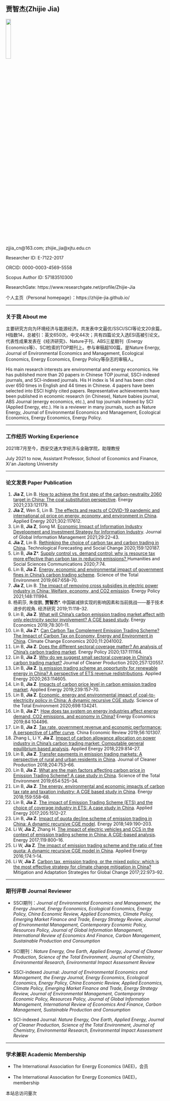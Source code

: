 
## **贾智杰(Zhijie Jia)**
<!--20%-->
<div align=left>
<img src="https://avatars.githubusercontent.com/u/91136898?s=400&u=dc18d7e52c902786991b15748b8c4e4ff2ba5006&v=4" width="18%" >
</div>

<p align="left">zjjia_cn@163.com; zhijie_jia@xjtu.edu.cn</p>
<p align="left">Researcher ID: E-7122-2017</p>
<p align="left">ORCID: 0000-0003-4569-5558</p>
<p align="left">Scopus Author ID: 57183510300</p>
<p align="left">ResearchGate: https://www.researchgate.net/profile/Zhijie-Jia</p>

<p align="left">个人主页（Personal homepage）：https://zhijie-jia.github.io/</p>

---
### 关于我 About me
主要研究方向为环境经济与能源经济。共发表中文最优/SSCI/SCI等论文20余篇，H指数14，总被引：英文650次，中文44次；共有四篇论文入选ESI高被引论文。代表性成果发表在《经济研究》、Nature子刊、ABS三星期刊（Energy Economics等）、SCI检索的TOP期刊上。参与审稿超100篇，是Nature Energy, Journal of Environmental Economics and Management, Ecological Economics, Energy Economics, Energy Policy等杂志的审稿人。

His main research interests are environmental and energy economics. He has published more than 20 papers in Chinese TOP journal, SSCI-indexed journals, and SCI-indexed journals. His H index is 14 and has been cited over 650 times in English and 44 times in Chinese. 4 papers have been selected into ESCI highly cited papers. Representative achievements have been published in economic research (in Chinese), Nature babies journal, ABS Journal (energy economics, etc.), and top journals indexed by SCI (Applied Energy, etc.). He is a reviewer in many journals, such as Nature Energy, Journal of Environmental Economics and Management, Ecological Economics, Energy Economics, Energy Policy.

---
### 工作经历 Working Experience
2021年7月至今，西安交通大学经济与金融学院，助理教授

July 2021 to now, Assistant Professor, School of Economics and Finance, Xi'an Jiaotong University

---
### 论文发表 Paper Publication
1. **Jia Z**, Lin B. [How to achieve the first step of the carbon-neutrality 2060 target in China: The coal substitution perspective](https://doi.org/10.1016/j.energy.2021.121179). Energy 2021;233:121179.
2. **Jia Z**, Wen S, Lin B. [The effects and reacts of COVID-19 pandemic and international oil price on energy, economy, and environment in China](https://doi.org/10.1016/j.apenergy.2021.117612). Applied Energy 2021;302:117612. 
3. Lin B, **Jia Z**, Song M. [Economic Impact of Information Industry Development and Investment Strategy for Information Industry](https://doi.org/10.4018/JGIM.2021010102). Journal of Global Information Management 2021;29:22–43.
4. **Jia Z**, Lin B. [Rethinking the choice of carbon tax and carbon trading in China](https://doi.org/10.1016/j.techfore.2020.120187). Technological Forecasting and Social Change 2020;159:120187.
5. Lin B, **Jia Z***. [Supply control vs. demand control: why is resource tax more effective than carbon tax in reducing emissions? ](https://doi.org/10.1057/s41599-020-00569-w) Humanities and Social Sciences Communications 2020;7:74.
6. Lin B, **Jia Z**. [Energy, economic and environmental impact of government fines in China’s carbon trading scheme](https://doi.org/10.1016/j.scitotenv.2019.02.405). Science of the Total Environment 2019;667:658–70.
7. **Jia Z**, Lin B. [The impact of removing cross subsidies in electric power industry in China: Welfare, economy, and CO2 emission](https://doi.org/10.1016/j.enpol.2020.111994). Energy Policy 2021;148:111994.
8. 杨莉莎, 朱俊鹏, **贾智杰***. 中国碳减排实现的影响因素和当前挑战——基于技术进步的视角. 经济研究 2019;11:118–32.
9. Lin B, **Jia Z**. [What will China’s carbon emission trading market affect with only electricity sector involvement? A CGE based study](https://doi.org/10.1016/j.eneco.2018.11.030). Energy Economics 2019;78:301–11.
10. Lin B, **Jia Z***. [Can Carbon Tax Complement Emission Trading Scheme? The Impact of Carbon Tax on Economy, Energy and Environment in China](https://doi.org/10.1142/S201000782041002X). Climate Change Economics 2020;11:2041002.
11. Lin B, **Jia Z**. [Does the different sectoral coverage matter? An analysis of China’s carbon trading market](https://doi.org/10.1016/j.enpol.2019.111164). Energy Policy 2020;137:111164.
12. Lin B, **Jia Z**. [Why do we suggest small sectoral coverage in China’s carbon trading market?](https://doi.org/10.1016/j.jclepro.2020.120557) Journal of Cleaner Production 2020;257:120557.
13. Lin B, **Jia Z**. [Is emission trading scheme an opportunity for renewable energy in China? A perspective of ETS revenue redistributions](https://doi.org/10.1016/j.apenergy.2020.114605). Applied Energy 2020;263:114605.
14. Lin B, **Jia Z**. [Impacts of carbon price level in carbon emission trading market](https://doi.org/10.1016/j.apenergy.2019.01.194). Applied Energy 2019;239:157–70.
15. Lin B, **Jia Z**. [Economic, energy and environmental impact of coal-to-electricity policy in China: A dynamic recursive CGE study](https://doi.org/10.1016/j.scitotenv.2019.134241). Science of the Total Environment 2020;698:134241.
16. Lin B, **Jia Z***. [How does tax system on energy industries affect energy demand, CO2 emissions, and economy in China?](https://doi.org/10.1016/j.eneco.2019.104496) Energy Economics 2019;84:104496. 
17. Lin B, **Jia Z**. [Tax rate, government revenue and economic performance: A perspective of Laffer curve](https://doi.org/10.1016/j.chieco.2019.101307). China Economic Review 2019;56:101307.
18. Zhang L, Li Y, **Jia Z**. [Impact of carbon allowance allocation on power industry in China’s carbon trading market: Computable general equilibrium based analysis](https://doi.org/10.1016/j.apenergy.2018.08.055). Applied Energy 2018;229:814–27.
19. Lin B, **Jia Z**. [Transfer payments in emission trading markets: A perspective of rural and urban residents in China](https://doi.org/10.1016/j.jclepro.2018.09.079). Journal of Cleaner Production 2018;204:753–66.
20. Lin B, **Jia Z**. [What are the main factors affecting carbon price in Emission Trading Scheme? A case study in China](https://doi.org/10.1016/j.scitotenv.2018.11.106). Science of the Total Environment 2019;654:525–34.
21. Lin B, **Jia Z**. [The energy, environmental and economic impacts of carbon tax rate and taxation industry: A CGE based study in China](https://doi.org/10.1016/j.energy.2018.06.167). Energy 2018;159:558–68.
22. Lin B, **Jia Z**. [The impact of Emission Trading Scheme (ETS) and the choice of coverage industry in ETS: A case study in China](https://doi.org/10.1016/j.apenergy.2017.08.098). Applied Energy 2017;205:1512–27.
23. Lin B, **Jia Z**. [Impact of quota decline scheme of emission trading in China: A dynamic recursive CGE model](https://doi.org/10.1016/j.energy.2018.02.039). Energy 2018;149:190–203.
24. Li W, **Jia Z**, Zhang H. [The impact of electric vehicles and CCS in the context of emission trading scheme in China: A CGE-based analysis](https://doi.org/10.1016/j.energy.2016.11.059). Energy 2017;119:800–16. 
25. Li W, **Jia Z**. [The impact of emission trading scheme and the ratio of free quota: A dynamic recursive CGE model in China](https://doi.org/10.1016/j.apenergy.2016.04.086). Applied Energy 2016;174:1–14.
26. Li W, **Jia Z**. [Carbon tax, emission trading, or the mixed policy: which is the most effective strategy for climate change mitigation in China? ](https://doi.org/10.1007/s11027-016-9710-3) Mitigation and Adaptation Strategies for Global Change 2017;22:973–92.

---
### 期刊评审 Journal Reviewer
* SSCI期刊：*Journal of Environmental Economics and Management, the Energy Journal, Energy Economics, Ecological Economics, Energy Policy, China Economic Review, Applied Economics, Climate Policy, Emerging Market Finance and Trade, Energy Strategy Review, Journal of Environmental Management, Contemporary Economic Policy, Resources Policy, Journal of Global Information Management, International Review of Economics And Finance, Carbon Management, Sustainable Production and Consumption*
* SCI期刊：*Nature Energy, One Earth, Applied Energy, Journal of Cleaner Production, Science of the Total Environment, Journal of Chemistry, Environmental Research, Environmental Impact Assessment Review*

* SSCI-indexed Journal: *Journal of Environmental Economics and Management, the Energy Journal, Energy Economics, Ecological Economics, Energy Policy, China Economic Review, Applied Economics, Climate Policy, Emerging Market Finance and Trade, Energy Strategy Review, Journal of Environmental Management, Contemporary Economic Policy, Resources Policy, Journal of Global Information Management, International Review of Economics And Finance, Carbon Management, Sustainable Production and Consumption*
* SCI-indexed Journal: *Nature Energy, One Earth, Applied Energy, Journal of Cleaner Production, Science of the Total Environment, Journal of Chemistry, Environmental Research, Environmental Impact Assessment Review*

---
### 学术兼职 Academic Membership
* The International Association for Energy Economics (IAEE)，会员

* The International Association for Energy Economics (IAEE)，membership


<script async src="//busuanzi.ibruce.info/busuanzi/2.3/busuanzi.pure.mini.js"></script>
<span id="busuanzi_container_site_pv">本站总访问量<span id="busuanzi_value_site_pv"></span>次</span>
